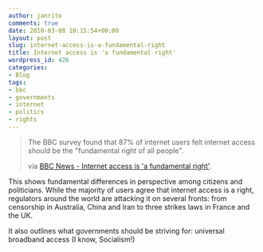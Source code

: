 ```yaml
---
author: janrito
comments: true
date: 2010-03-08 10:15:54+00:00
layout: post
slug: internet-access-is-a-fundamental-right
title: Internet access is 'a fundamental right'
wordpress_id: 426
categories:
- Blog
tags:
- bbc
- governments
- internet
- politics
- rights
---
```


<blockquote>The BBC survey found that 87% of internet users felt internet access should be the "fundamental right of all people".

via [BBC News - Internet access is 'a fundamental right'](http://news.bbc.co.uk/1/hi/technology/8548190.stm).</blockquote>


This shows fundamental differences in perspective among citizens and politicians. While the majority of users agree that internet access is a right, regulators around the world are attacking it on several fronts: from censorship in Australia, China and Iran to three strikes laws in France and the UK.

It also outlines what governments should be striving for: universal broadband access (I know, Socialism!)
